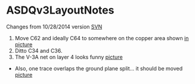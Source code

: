 # ASDQv3LayoutNotes
Changes from 10/28/2014 version [SVN](http://edf.bu.edu/svn/edf/G-2/NewElectronics/ASDQBoard/ASDQ_v3_OrCAD/2014-10-28/)

 1. Move C62 and ideally C64 to somewhere on the copper area shown [in picture](http://ohm.bu.edu/~hazen/G-2/ASDQ/Rev3/move_caps.png)
 1. Ditto C34 and C36.
 1. The V-3A net on layer 4 looks funny [picture](http://ohm.bu.edu/~hazen/G-2/ASDQ/Rev3/V-3A_net.png)
 * Also, one trace overlaps the ground plane split... it should be moved [picture](http://ohm.bu.edu/~hazen/G-2/ASDQ/Rev3/ground_split.png)


